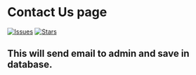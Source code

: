 # Contact Us page

[![Issues](https://img.shields.io/github/issues/azizurcse/laravel-contact-package.svg?style=flat-square)](https://github.com/azizurcse/laravel-contact-package/issues)
[![Stars](https://img.shields.io/github/stars/azizurcse/laravel-contact-package.svg?style=flat-square)](https://github.com/azizurcse/laravel-contact-package/stargazers)

## This will send email to admin and save in database.